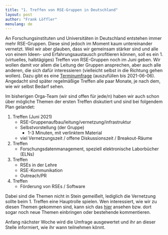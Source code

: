 ```yaml
---
title: "1. Treffen von RSE-Gruppen in Deutschland"
layout: post
author: "Frank Löffler"
menulang: de
---
```


An Forschungsinstituten und Universitäten in Deutschland entstehen immer mehr RSE-Gruppen.
Diese sind jedoch im Moment kaum untereinander vernetzt.
Weil wir aber glauben, dass wir gemeinsam stärker sind und alle von einem Ideen- und Erfahrungsaustausch profitieren können, soll es ein 1. (virtuelles, halbtägiges) Treffen von RSE-Gruppen noch im Juni geben.
Wir wollen damit vor allem die Leitung der Gruppen ansprechen, aber auch alle anderen, die sich dafür interessieren (vielleicht selbst in die Richtung gehen wollen).
Dazu gibt es eine [Terminumfrage](https://terminplaner4.dfn.de/mowXBWKf18FJDZaa) (auszufüllen bis 2021-06-06).
Angedacht sind später regelmäßige Treffen alle paar Monate, je nach dem, wie wir selbst Bedarf sehen.

Im bisherigen Orga-Team (wir sind offen für jede/n) haben wir auch schon über mögliche Themen der ersten Treffen diskutiert und sind bei folgendem Plan gelandet:

1. Treffen (Juni 2021)
    - RSE-Gruppenaufbau/leitung/vernetzung/infrastruktur
    - Selbstvorstellung (der Gruppe)
        - 1-3 Minuten, mit verlinktem Material
    - viel Vernetzungszeit / offene Diskussionszeit / Breakout-Räume
2. Treffen
    - Forschungsdatenmanagement, speziell elektronische Laborbücher (ELNs)
3. Treffen
    - RSEs in der Lehre
    - RSE-Kommunikation
    - Outreach/PR
4. Treffen
    - Förderung von RSEs / Software

Dabei sind die Themen nicht in Stein gemeißelt, lediglich die Vernetzung sollte beim 1. Treffen eine Hauptrolle spielen.
Wen interessiert, wie wir zu diesen Themen gekommen sind, kann sich das [hier](https://github.com/DE-RSE/projekte/issues/3) ansehen bzw. dort sogar noch neue Themen einbringen oder bestehende kommentieren.

Anfang nächster Woche wird die Umfrage ausgewertet und ihr an dieser Stelle informiert, wie ihr wann teilnehmen könnt.
